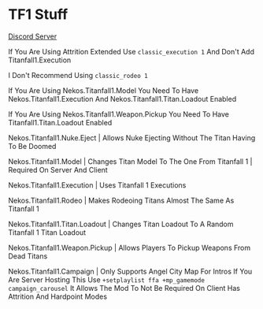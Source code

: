 # TF1 Stuff

[Discord Server](https://discord.gg/9wcEdgRyrs)

If You Are Using Attrition Extended Use `classic_execution 1` And Don't Add Titanfall1.Execution

I Don't Recommend Using `classic_rodeo 1`

If You Are Using Nekos.Titanfall1.Model You Need To Have Nekos.Titanfall1.Execution And Nekos.Titanfall1.Titan.Loadout Enabled

If You Are Using Nekos.Titanfall1.Weapon.Pickup You Need To Have Titanfall1.Titan.Loadout Enabled

Nekos.Titanfall1.Nuke.Eject | Allows Nuke Ejecting Without The Titan Having To Be Doomed

Nekos.Titanfall1.Model | Changes Titan Model To The One From Titanfall 1 | Required On Server And Client

Nekos.Titanfall1.Execution | Uses Titanfall 1 Executions

Nekos.Titanfall1.Rodeo | Makes Rodeoing Titans Almost The Same As Titanfall 1

Nekos.Titanfall1.Titan.Loadout | Changes Titan Loadout To A Random Titanfall 1 Titan Loadout

Nekos.Titanfall1.Weapon.Pickup | Allows Players To Pickup Weapons From Dead Titans

Nekos.Titanfall1.Campaign | Only Supports Angel City Map For Intros If You Are Server Hosting This Use `+setplaylist ffa +mp_gamemode campaign_carousel` It Allows The Mod To Not Be Required On Client Has Attrition And Hardpoint Modes
